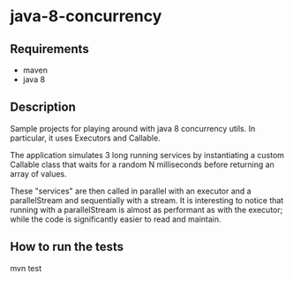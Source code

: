 # java-8-concurrency

## Requirements
- maven
- java 8

## Description
Sample projects for playing around with java 8 concurrency utils. In particular, it uses Executors and Callable.

The application simulates 3 long running services by instantiating a custom Callable class that waits for a random N milliseconds
before returning an array of values.

These "services" are then called in parallel with an executor and a parallelStream and sequentially with a stream.
It is interesting to notice that running with a parallelStream is almost as performant as with the executor; while the code is significantly easier to read and maintain.  

## How to run the tests
mvn test
